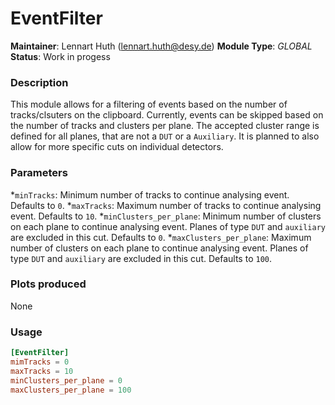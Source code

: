 # EventFilter
**Maintainer**: Lennart Huth (lennart.huth@desy.de)
**Module Type**: *GLOBAL*
**Status**: Work in progess

### Description
This module allows for a filtering of events based on the number of tracks/clsuters on the clipboard.
Currently, events can be skipped based on the number of tracks and clusters per plane. The accepted cluster range is defined for all planes, that are not a `DUT` or a `Auxiliary`. It is planned to also allow for more specific cuts on individual detectors.

### Parameters
*`minTracks`: Minimum number of tracks to continue analysing event. Defaults to `0`.
*`maxTracks`: Maximum number of tracks to continue analysing event. Defaults to `10`.
*`minClusters_per_plane`: Minimum number of clusters on each plane to continue analysing event. Planes of type `DUT` and `auxiliary` are excluded in this cut. Defaults to `0`.
*`maxClusters_per_plane`: Maximum number of clusters on each plane to continue analysing event. Planes of type `DUT` and `auxiliary` are excluded in this cut. Defaults to `100`.
### Plots produced
None
### Usage
```toml
[EventFilter]
mimTracks = 0
maxTracks = 10
minClusters_per_plane = 0
maxClusters_per_plane = 100
```
